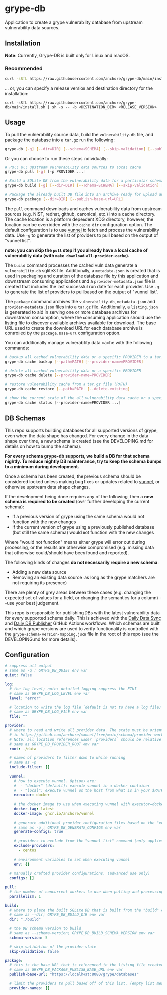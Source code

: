 # grype-db
Application to create a grype vulnerability database from upstream vulnerability data sources.


## Installation

**Note**: Currently, Grype-DB is built only for Linux and macOS.

### Recommended
```bash
curl -sSfL https://raw.githubusercontent.com/anchore/grype-db/main/install.sh | sh -s -- -b /usr/local/bin
```

... or, you can specify a release version and destination directory for the installation:

```
curl -sSfL https://raw.githubusercontent.com/anchore/grype-db/main/install.sh | sh -s -- -b <DESTINATION_DIR> <RELEASE_VERSION>
```


## Usage

To pull the vulnerability source data, build the `vulnerability.db` file, and package the database into a `tar.gz` run the following:

```bash
grype-db [-g] [--dir=DIR] [--schema=SCHEMA] [--skip-validation] [--publish-base-url=URL] [-p PROVIDER ...]
```

Or you can choose to run these steps individually:
```bash
# Pull all upstream vulnerability data sources to local cache
grype-db pull [-g] [-p PROVIDER ...]

# Build a SQLite DB from the vulnerability data for a particular schema version
grype-db build [-g] [--dir=DIR] [--schema=SCHEMA] [--skip-validation] [-p PROVIDER ...]

# Package the already built DB file into an archive ready for upload and serving
grype-db package [--dir=DIR] [--publish-base-url=URL]
```

The `pull` command downloads and caches vulnerability data from upstream sources (e.g. NIST, redhat, github, canonical, etc.) into
a cache directory. The cache location is a platform dependent XDG directory, however, the location can be overridden with the `cache.dir`
configuration option. The default configuration is to use [vunnel](https://github.com/anchore/vunnel) to fetch and 
process the vulnerability data. Use `-g` to generate the list of providers to pull based on the output of "vunnel list".

**note: you can skip the `pull` step if you already have a local cache of vulnerability data (with `make download-all-provider-cache`).**

The `build` command processes the cached vuln data generate a `vulnerability.db` sqlite3 file. Additionally, a `metadata.json`
is created that is used in packaging and curation of the database file by this application and downstream consuming applications
and a `provider-metadata.json` file is created that includes the last successful run date for each provider.
Use `-g` to generate the list of providers to pull based on the output of "vunnel list".

The `package` command archives the `vulnerability.db`, `metadata.json` and `provider-metadata.json` files into a `tar.gz` file. Additionally, a `listing.json`
is generated to aid in serving one or more database archives for downstream consumption, where the consuming application should
use the listing file to discover available archives available for download. The base URL used to create the download URL for each
database archive is controlled by the `package.base-url` configuration option.

You can additionally manage vulnerability data cache with the following commands:
```bash
# backup all cached vulnerability data or a specific PROVIDER to a tar.gz file (PATH)
grype-db cache backup [--path=PATH] [--provider-name=PROVIDER]

# delete all cached vulnerability data or a specific PROVIDER
grype-db cache delete [--provider-name=PROVIDER]

# restore vulnerability cache from a tar.gz file (PATH)
grype-db cache restore [--path=PATH] [--delete-existing]

# show the current state of the all vulnerability data cache or a specific PROVIDER
grype-db cache status [--provider-name=PROVIDER ...]
```

## DB Schemas

This repo supports building databases for all supported versions of grype, even when the data shape has changed.
For every change in the data shape over time, a new schema is created (see the DEVELOPING.md for details on how to bump the schema).

**For every schema grype-db supports, we build a DB for that schema nightly. To reduce nightly DB maintenance, try to keep the schema bumps to a minimum during development.**

Once a schema has been created, the previous schema should be considered locked unless making bug fixes or updates related to [vunnel](https://github.com/anchore/vunnel), or otherwise upstream data shape changes.

If the development being done requires any of the following, then a **new schema is required to be created** (over further developing the current schema):
- If a previous version of grype using the same schema would not function with the new changes
- If the current version of grype using a previously published database (but still the same schema) would not function with the new changes

Where "would not function" means either grype will error out during processing, or the results are otherwise compromised (e.g. missing data that otherwise could/should have been found and reported).

The following kinds of changes **do not necessarily require a new schema**:
- Adding a new data source
- Removing an existing data source (as long as the grype matchers are not requiring its presence)

There are plenty of grey areas between these cases (e.g. changing the expected set of values for a field, or changing the semantics for a column) --use your best judgement.

This repo is responsible for publishing DBs with the latest vulnerability data for every supported schema daily.
This is achieved with the [Daily Data Sync](https://github.com/anchore/grype-db/actions/workflows/daily-data-sync.yaml) and [Daily DB Publisher](https://github.com/anchore/grype-db/actions/workflows/daily-db-publisher.yaml) GitHub Actions workflows.
Which schemas are built and which grype versions are used to verify functionality is controlled with the `grype-schema-version-mapping.json` file in the root of this repo 
(see the DEVELOPING.md for more details). 

## Configuration

```yaml
# suppress all output
# same as -q ; GRYPE_DB_QUIET env var
quiet: false

log:
  # the log level; note: detailed logging suppress the ETUI
  # same as GRYPE_DB_LOG_LEVEL env var
  level: "error"

  # location to write the log file (default is not to have a log file)
  # same as GRYPE_DB_LOG_FILE env var
  file: ""

provider:
  # where to read and write all provider data. The state must be oriented as described 
  # in https://github.com/anchore/vunnel/tree/main/schema/provider-workspace-state .
  # Note: all location references under `providers` should be relative to this directory
  # same as GRYPE_DB_PROVIDER_ROOT env var
  root: ./data

  # names of providers to filter down to while running
  # same as -p
  include-filter: []
  
  vunnel:
    # how to execute vunnel. Options are:
    #  - "docker" (default): execute vunnel in a docker container
    #  - "local": execute vunnel on the host from what is in your $PATH
    executor: docker
    
    # the docker image to use when executing vunnel with executor=docker
    docker-tag: latest
    docker-image: ghcr.io/anchore/vunnel
    
    # generate additional provider configuration files based on the "vunnel list" command
    # same as -g ; GRYPE_DB_GENERATE_CONFIGS env var
    generate-configs: true
    
    # providers to exclude from the "vunnel list" command (only applies when generate-configs=true)
    exclude-providers:
      - centos
    
    # environment variables to set when executing vunnel
    env: {}
    
  # manually crafted provider configurations. (advanced use only)
  configs: []

pull:
  # the number of concurrent workers to use when pulling and processing data
  parallelism: 1

build:
  # where to place the built SQLite DB that is built from the "build" command
  # same as --dir; GRYPE_DB_BUILD_DIR env var
  dir: "./build"

  # the DB schema version to build
  # same as --schema-version; GRYPE_DB_BUILD_SCHEMA_VERSION env var
  schema-version: 5

  # skip validation of the provider state
  skip-validation: false

package:
  # this is the base URL that is referenced in the listing file created during the "package" command
  # same as GRYPE_DB_PACKAGE_PUBLISH_BASE_URL env var
  publish-base-url: "https://localhost:8080/grype/databases"

  # limit the providers to pull based off of this list. (empty list means pull all providers)
  provider-names: []

```